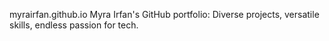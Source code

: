 myrairfan.github.io
Myra Irfan's GitHub portfolio: Diverse projects, versatile skills, endless passion for tech.
